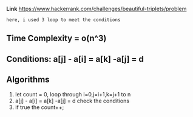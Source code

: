 **Link** https://www.hackerrank.com/challenges/beautiful-triplets/problem

`here, i used 3 loop to meet the conditions `

## Time Complexity = o(n^3)

## Conditions: a[j] - a[i] = a[k] -a[j] = d

## Algorithms 
1. let count = 0, loop through i=0,j=i+1,k=j+1 to n
2.   a[j] - a[i] = a[k] -a[j] = d check the conditions
3. if true the count++;

